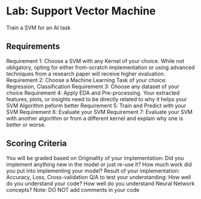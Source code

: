 # Lab: Support Vector Machine

Train a SVM for an AI task

## Requirements

Requirement 1: Choose a SVM with any Kernel of your choice. While not obligatory, opting for either from-scratch implementation or using advanced techniques from a research paper will receive higher evaluation.
Requirement 2: Choose a Machine Learning Task of your choice: Regression, Classification
Requirement 3: Choose any dataset of your choice
Requirement 4: Apply EDA and Pre-processing. Your extracted features, plots, or insights need to be directly related to why it helps your SVM Algorithm peform better
Requirement 5: Train and Predict with your SVM
Requirement 6: Evaluate your SVM
Requirement 7: Evaluate your SVM with another algorithm or from a different kernel and explain why one is better or worse.

## Scoring Criteria

You will be graded based on Originality of your implementation: Did you implement anything new in the model or just re-use it? How much work did you put into implementing your model? Result of your implementation: Accuracy, Loss, Cross-validation Q/A to test your understanding: How well do you understand your code? How well do you understand Neural Network concepts? Note: DO NOT add comments in your code

